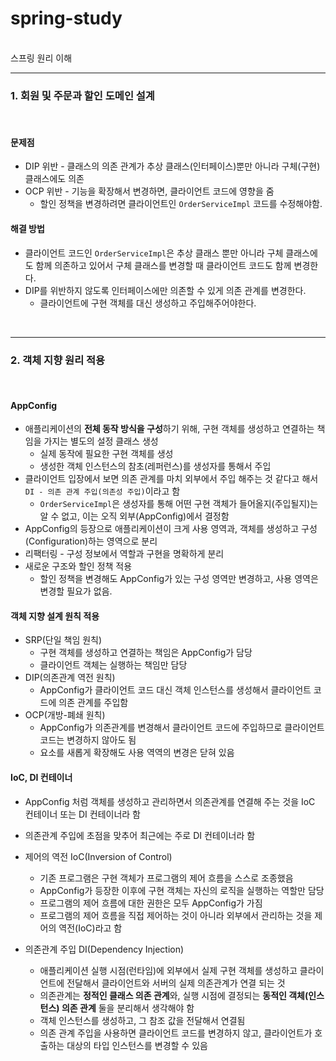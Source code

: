 # spring-study

<br/>
스프링 원리 이해

---
### 1. 회원 및 주문과 할인 도메인 설계 
<br/>

#### 문제점
- DIP 위반 - 클래스의 의존 관계가 추상 클래스(인터페이스)뿐만 아니라 구체(구현) 클래스에도 의존
- OCP 위반 - 기능을 확장해서 변경하면, 클라이언트 코드에 영향을 줌
  - 할인 정책을 변경하려면 클라이언트인 `OrderServiceImpl` 코드를 수정해야함.

#### 해결 방법
- 클라이언트 코드인 `OrderServiceImpl`은 추상 클래스 뿐만 아니라 구체 클래스에도 함께 의존하고 있어서 구체 클래스를 변경할 때 클라이언트 코드도 함께 변경한다.
- DIP를 위반하지 않도록 인터페이스에만 의존할 수 있게 의존 관계를 변경한다.
  - 클라이언트에 구현 객체를 대신 생성하고 주입해주어야한다.
  
<br/>

---
### 2. 객체 지향 원리 적용
<br/>

#### AppConfig
- 애플리케이션의 **전체 동작 방식을 구성**하기 위해, 구현 객체를 생성하고 연결하는 책임을 가지는 별도의 설정 클래스 생성
  - 실제 동작에 필요한 구현 객체를 생성
  - 생성한 객체 인스턴스의 참초(레퍼런스)를 생성자를 통해서 주입
- 클라이언트 입장에서 보면 의존 관계를 마치 외부에서 주입 해주는 것 같다고 해서 `DI - 의존 관계 주입(의존성 주입)`이라고 함
  - `OrderServiceImpl`은 생성자를 통해 어떤 구현 객체가 들어올지(주입될지)는 알 수 없고, 이는 오직 외부(AppConfig)에서 결정함
- AppConfig의 등장으로 애플리케이션이 크게 사용 영역과, 객체를 생성하고 구성(Configuration)하는 영역으로 분리
- 리팩터링 - 구성 정보에서 역할과 구현을 명확하게 분리
- 새로운 구조와 할인 정책 적용
  - 할인 정책을 변경해도 AppConfig가 있는 구성 영역만 변경하고, 사용 영역은 변경할 필요가 없음.

#### 객체 지향 설계 원칙 적용
  - SRP(단일 책임 원칙)
    - 구현 객체를 생성하고 연결하는 책임은 AppConfig가 담당
    - 클라이언트 객체는 실행하는 책임만 담당
  - DIP(의존관계 역전 원칙)
    - AppConfig가 클라이언트 코드 대신 객체 인스턴스를 생성해서 클라이언트 코드에 의존 관계를 주입함
  - OCP(개방-폐쇄 원칙)
    - AppConfig가 의존관계를 변경해서 클라이언트 코드에 주입하므로 클라이언트 코드는 변경하지 않아도 됨
    - 요소를 새롭게 확장해도 사용 역역의 변경은 닫혀 있음 
    
#### IoC, DI 컨테이너

- AppConfig 처럼 객체를 생성하고 관리하면서 의존관계를 연결해 주는 것을 IoC 컨테이너 또는 DI 컨테이너라 함
- 의존관계 주입에 초점을 맞추어 최근에는 주로 DI 컨테이너라 함


- 제어의 역전 IoC(Inversion of Control)
  - 기존 프로그램은 구현 객체가 프로그램의 제어 흐름을 스스로 조종했음
  - AppConfig가 등장한 이후에 구현 객체는 자신의 로직을 실행하는 역할만 담당
  - 프로그램의 제어 흐름에 대한 권한은 모두 AppConfig가 가짐
  - 프로그램의 제어 흐름을 직접 제어하는 것이 아니라 외부에서 관리하는 것을 제어의 역전(IoC)라고 함
- 의존관계 주입 DI(Dependency Injection)
  - 애플리케이션 실행 시점(런타임)에 외부에서 실제 구현 객체를 생성하고 클라이언트에 전달해서 클라이언트와 서버의 실제 의존관계가 연결 되는 것
  - 의존관계는 **정적인 클래스 의존 관계**와, 실행 시점에 결정되는 **동적인 객체(인스턴스) 의존 관계** 둘을 분리해서 생각해야 함
  - 객체 인스턴스를 생성하고, 그 참조 값을 전달해서 연결됨
  - 의존 관계 주입을 사용하면 클라이언트 코드를 변경하지 않고, 클라이언트가 호출하는 대상의 타입 인스턴스를 변경할 수 있음
